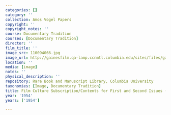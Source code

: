 ```yaml
---
categories: []
category: ''
collection: Amos Vogel Papers
copyright: ''
copyright_notes: ''
course: Documentary Tradition
courses: [Documentary Tradition]
director: ''
film_title: ''
image_src: 110094066.jpg
image_url: http://gainesfilm.qa-lamp.ccnmtl.columbia.edu/sites/files/gainesfilm/images/110094066.jpg
location: ''
media: [image]
notes: ''
physical_description: ''
repository: Rare Book and Manuscript Library, Columbia University
taxonomies: [Image, Documentary Tradition]
title: Film Culture Subscription/Contents for First and Second Issues (December 1954)
year: '1954'
years: ['1954']

---
```

